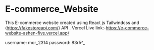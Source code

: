 # E-commerce_Website
This E-commerce website created using React js Tailwindcss and (https://fakestoreapi.com/) API .
Vercel Live link:-https://e-commerce-website-ashen-five.vercel.app/

username: mor_2314
password: 83r5^_
